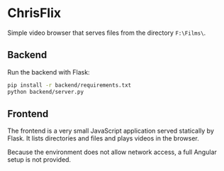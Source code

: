 # ChrisFlix

Simple video browser that serves files from the directory `F:\Films\`.

## Backend

Run the backend with Flask:

```bash
pip install -r backend/requirements.txt
python backend/server.py
```

## Frontend

The frontend is a very small JavaScript application served statically by Flask. It lists directories and files and plays videos in the browser.

Because the environment does not allow network access, a full Angular setup is not provided.
